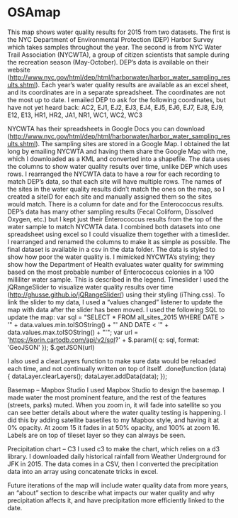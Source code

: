 # OSAmap

This map shows water quality results for 2015 from two datasets. The first is the NYC Department of Environmental Protection (DEP) Harbor Survey which takes samples throughout the year. The second is from NYC Water Trail Association (NYCWTA), a group of citizen scientists that sample during the recreation season (May-October). DEP’s data is available on their website (http://www.nyc.gov/html/dep/html/harborwater/harbor_water_sampling_results.shtml). Each year’s water quality results are available as an excel sheet, and its coordinates are in a separate spreadsheet. The coordinates are not the most up to date. I emailed DEP to ask for the following coordinates, but have not yet heard back: 
AC2, EJ1, EJ2, EJ3, EJ4, EJ5, EJ6, EJ7, EJ8, EJ9, E12, E13, HR1, HR2, JA1, NR1, WC1, WC2, WC3

NYCWTA has their spreadsheets in Google Docs you can download (http://www.nyc.gov/html/dep/html/harborwater/harbor_water_sampling_results.shtml). The sampling sites are stored in a Google Map. I obtained the lat long by emailing NYCWTA and having them share the Google Map with me, which I downloaded as a KML and converted into a shapefile.
The data uses the columns to show water quality results over time, unlike DEP which uses rows. I rearranged the NYCWTA data to have a row for each recording to match DEP’s data, so that each site will have multiple rows. The names of the sites in the water quality results didn’t match the ones on the map, so I created a siteID for each site and manually assigned them so the sites would match. There is a column for date and for the Enterococcus results. DEP’s data has many other sampling results (Fecal Coliform, Dissolved Oxygen, etc.) but I kept just their Enterococcus results from the top of the water sample to match NYCWTA data. I combined both datasets into one spreadsheet using excel so I could visualize them together with a timeslider. I rearranged and renamed the columns to make it as simple as possible. The final dataset is available in a csv in the data folder.
The data is styled to show how poor the water quality is. I mimicked NYCWTA’s styling; they show how the Department of Health evaluates water quality for swimming based on the most probable number of Enterococcus colonies in a 100 milliliter water sample. This is described in the legend. 
Timeslider
I used the jQRangeSlider to visualize water quality results over time (http://ghusse.github.io/jQRangeSlider/) using their styling (iThing.css). To link the slider to my data, I used a “values changed” listener to update the map with data after the slider has been moved. I used the following SQL to update the map: 
var sql = "SELECT * FROM all_sites_2015 WHERE DATE > '" + data.values.min.toISOString() + "' AND DATE < '" + data.values.max.toISOString() + "'";
      var url = 'https://korin.cartodb.com/api/v2/sql?' + $.param({
        q: sql,
        format: 'GeoJSON'
      });
      $.getJSON(url)

I also used a clearLayers function to make sure data would be reloaded each time, and not continually written on top of itself.
     .done(function (data) {
        dataLayer.clearLayers();
        dataLayer.addData(data);
      });

Basemap – Mapbox Studio
I used Mapbox Studio to design the basemap. I made water the most prominent feature, and the rest of the features (streets, parks) muted. When you zoom in, it will fade into satellite so you can see better details about where the water quality testing is happening.  I did this by adding satellite basetiles to my Mapbox style, and having it at 0% opacity. At zoom 15 it fades in at 50% opacity, and 100% at zoom 16. Labels are on top of tileset layer so they can always be seen.

Precipitation chart – C3
I used c3 to make the chart, which relies on a d3 library. I downloaded daily historical rainfall from Weather Underground for JFK in 2015. The data comes in a CSV, then I converted the precipitation data into an array using concatenate tricks in excel.

Future iterations of the map will include water quality data from more years, an “about” section to describe what impacts our water quality and why precipitation affects it, and have precipitation more efficiently linked to the date.
